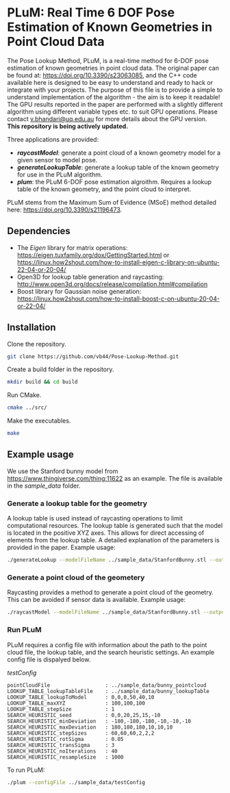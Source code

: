 # PLuM: Real Time 6 DOF Pose Estimation of Known Geometries in Point Cloud Data
<!-- About PLuM -->
The Pose Lookup Method, PLuM, is a real-time method for 6-DOF pose estimation of known geometries in point cloud data.
The original paper can be found at: https://doi.org/10.3390/s23063085, and the C++ code available here is designed to be easy to understand and ready to hack or integrate with your projects.
The purpose of this file is to provide a simple to understand implementation of the algorithm - the aim is to keep it readable!
The GPU results reported in the paper are performed with a slightly different algorithm using different variable types etc. to suit GPU operations. Please contact v.bhandari@uq.edu.au for more details about the GPU version.\
**This repository is being actively updated.**

<!-- The three applications. -->
Three applications are provided:
* ***raycastModel***: generate a point cloud of a known geometry model for a given sensor to model pose.
* ***generateLookupTable***: generate a lookup table of the known geometry for use in the PLuM algorithm.
* ***plum***: the PLuM 6-DOF pose estimation algroithm. Requires a lookup table of the known geometry, and the point cloud to interpret.

<!-- The Maximum Sum of Evidence (MSoE) methdo. -->
PLuM stems from the Maximum Sum of Evidence (MSoE) method detailed here: https://doi.org/10.3390/s21196473.

## Dependencies
* The *Eigen* library for matrix operations: https://eigen.tuxfamily.org/dox/GettingStarted.html or https://linux.how2shout.com/how-to-install-eigen-c-library-on-ubuntu-22-04-or-20-04/ 
* Open3D for lookup table generation and raycasting: http://www.open3d.org/docs/release/compilation.html#compilation
* Boost library for Gaussian noise generation: https://linux.how2shout.com/how-to-install-boost-c-on-ubuntu-20-04-or-22-04/ 

## Installation
Clone the repository.
```bash
git clone https://github.com/vb44/Pose-Lookup-Method.git
```

Create a build folder in the repository.
```bash
mkdir build && cd build
```

Run CMake.
```bash
cmake ../src/
```

Make the executables.
```bash
make
```

## Example usage
We use the Stanford bunny model from https://www.thingiverse.com/thing:11622 as an example. The file is available in the *sample_data* folder.

### Generate a lookup table for the geometry
A lookup table is used instead of raycasting operations to limit computational resources.
The lookup table is generated such that the model is located in the positive XYZ axes.
This allows for direct accessing of elements from the lookup table.
A detailed explanation of the parameters is provided in the paper.
Example usage:
```bash
./generateLookup --modelFileName ../sample_data/StanfordBunny.stl --outputFileName ../sample_data/bunny_lookupTable --lookupToModel 0,0,0,50,40,10 --maxXYZ 100,100,100 --stepSize 1 --sigma 1
```

### Generate a point cloud of the geometery
Raycasting provides a method to generate a point cloud of the geometry.
This can be avoided if sensor data is available.
Example usage:
```bash
./raycastModel --modelFileName ../sample_data/StanfordBunny.stl --outputFileName ../sample_data/bunny_pointcloud --sensorToModel 0,0,30,30,20,-5 --headingRange -90,90,9 --elevationRange 0,90,4.5
```
### Run PLuM
PLuM requires a config file with information about the path to the point cloud file, the lookup table, and the search heuristic settings.
An example config file is dispalyed below. 

*testConfig*
```text
pointCloudFile                  : ../sample_data/bunny_pointcloud
LOOKUP_TABLE_lookupTableFile    : ../sample_data/bunny_lookupTable
LOOKUP_TABLE_lookupToModel      : 0,0,0,50,40,10
LOOKUP_TABLE_maxXYZ             : 100,100,100
LOOKUP_TABLE_stepSize           : 1
SEARCH_HEURISTIC_seed           : 0,0,20,25,15,-10
SEARCH_HEURISTIC_minDeviation   : -180,-180,-180,-10,-10,-10 
SEARCH_HEURISTIC_maxDeviation   : 180,180,180,10,10,10
SEARCH_HEURISTIC_stepSizes      : 60,60,60,2,2,2
SEARCH_HEURISTIC_rotSigma       : 0.05
SEARCH_HEURISTIC_transSigma     : 3
SEARCH_HEURISTIC_noIterations   : 40
SEARCH_HEURISTIC_resampleSize   : 1000
``` 
To run PLuM:
```bash
./plum --configFile ../sample_data/testConfig
```